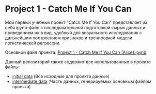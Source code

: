 # Project 1 - Catch Me If You Can
Мой первый учебный проект "Catch Me If You Can" представляет из себя ipynb-файл с последовательной подготовкой сырых данных и приведением их в вид, удобный для визуального исследования с дальнейшим построением признаков и тренировкой модели логистической регрессии.

Основной файл проекта: [Project 1 - Catch Me If You Can (Alice).ipynb](https://github.com/Androkotey/Project_1-Catch_Me_If_You_Can/blob/main/Project%201%20-%20Catch%20Me%20If%20You%20Can%20(Alice).ipynb)

Данный репозиторий также содержит все использованные в проекте файлы:

* [initial data](https://github.com/Androkotey/Project_1-Catch_Me_If_You_Can/tree/main/notebooks_and_data/initial_data) (Все исходные для проекта данные)
* [intermediate data](https://github.com/Androkotey/Project_1-Catch_Me_If_You_Can/tree/main/notebooks_and_data/intermediate_data) (Часть данных, генерируемых основным файлом проекта)
